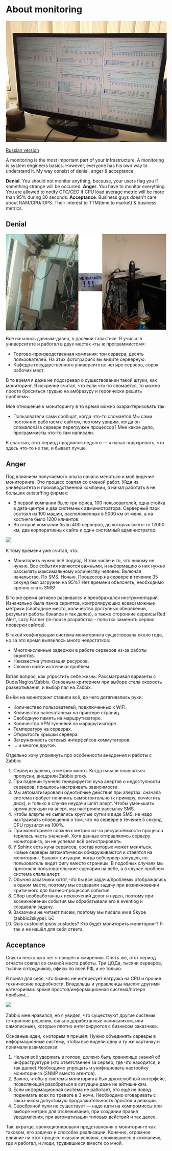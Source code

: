 # About monitoring

![intro](assets/monitoring_intro.jpeg?raw=true "intro")

[Russian version](https://habr.com/post/339330/)

A monitoring is the most important part of your infrastructure. A monitoring is system engineers basics. However, everyone has his own way to understand it. My way consist of denial. anger & acceptance. 

**Denial**. You should not monitor anything, because, your users flag you if something strange will be occurred.
**Anger**. You have to monitor everything. You are allowed to notify CTO/CEO if CPU load average metric will be more than 95% during 30 seconds. 
**Acceptance**. Business guys doesn't care about RAM/CPU/IOPS. Their interest to TTM(time to market) & business metrics.

## Denial

![Denial](assets/monitoring_denial.png?raw=true "Denial")

Всё началось давным-давно, в далёкой галактике. Я учился в университете и работал в двух местах «ты ж программистом»:
-  Торгово-производственная компания: три сервера, десять пользователей. На этих фотографиях вы видите серверную.
-  Кафедра государственного университета: четыре сервера, сорок рабочих мест. 



В то время я даже не подозревал о существовании такой штуки, как мониторинг. Я искренне считал, что если что-то сломается, то можно просто броситься грудью на амбразуру и героически решить проблемы.

Моё отношение к мониторингу в то время можно охарактеризовать так:

-  Пользователи сами сообщат, когда что-то сломается.Мы сами постоянно работаем с сайтом, поэтому увидим, когда он сломался.На сервере перегружен процессор? Мне какое дело, программисты что-то там написали.

К счастью, этот период продлился недолго — я начал подозревать, что здесь что-то не так, и бывает лучше.

## Anger
Под влиянием получаемого опыта начало меняться и моё видение мониторинга. Это процесс совпал со сменой работ. Уйдя из университета и производственной компании, я начал работать в  не больших outstaffing фирмах:

-  В первой компании было три офиса, 100 пользователей, одна стойка в дата-центре и два системных администратора. Серверный парк состоял из 100 машин, расположенных в 5000 км от меня, а на хостинге было 1200 клиентов. 
-  Во второй компании было 400 серверов, до которых всего-то 12000 км, два корпоративных сайта и один системный администратор.

![](https://habrastorage.org/webt/59/d4/ca/59d4caacb5416292915692.png)

К тому времени уже считал, что:

-  Мониторить нужно всё подряд. В том числе и то, что никому не нужно. Все события являются важными, и информацию о них нужно рассылать максимальному количеству человек. Включая начальство. По SMS. Ночью. Процессор на сервере в течение 35 секунд был загружен на 95%? Нет времени объяснять, необходимо срочно слать SMS! 

В то же время активно развивался и преображался инструментарий. Изначально была пачка скриптов, контролирующих всевозможные метрики (свободное место, количество доступных обновлений, результат работы бэкапов и так далее), а также сторонние сервисы Red Alert, Lazy Farmer (in-house разработка - попытка заменить сервис проверки сайтов). 

В такой конфигурации система мониторинга существовала около года, но за это время выявилось много недостатков:
-  Многочисленные задержки в работе серверов из-за работы скриптов.
-  Неизвестна утилизация ресурсов.
-  Сложно найти источники проблем.

Встал вопрос, как упростить себе жизнь. Рассматривал варианты с Dude/Nagios/Zabbix. Основным критерием при выборе стала скорость развертывания, и выбор пал на Zabbix.

В нём на мониторинг ставили всё, до чего дотягивались руки:
-  Количествво пользователей, подключенных к WiFi.
-  Количество напечатанных на принтере страниц.
-  Свободную память на маршрутизаторе.
-  Количество VPN туннелей на маршрутизаторе.
-  Температуру на серверах.
-  Открытость крышки сервера.
-  Загруженность сетевых интерфейсов коммутаторов.
-  … и многое другое.

Отдельно хочу упомянуть про особенности внедрения и работы с Zabbix:
1. Серверы далеко, а метрик много. Когда начали появляться пропуски, внедрили Zabbix proxy.
2. При падении туннеля генерируется куча алертов о недоступности серверов, пришлось настраивать зависимости.
3. Мы автоматизировали однотипные действия при алертах: сначала система пробует починить самостоятельно (к примеру, почистить диск), и только в случае неудачи шлёт алерт. Чтобы уменьшить время реакции на алерт,  мы настроили рассылку  SMS.
4. Чтобы алерты не сыпались круглые сутки в виде SMS, не надо настраивать оповещения о том, что на сервере в течение 5 секунд CPU грузился на 100%.
5. При мониторинге сложных метрик из-за ресурсоёмкости процесса терялась часть значений. Хотя данные отправлялись серверу мониторинга, он не успевал всё регистрировать. 
6. У Sphinx есть куча сервисов, состав которых может меняться. Новые серверы автоматически обнаруживаются и ставятся на мониторинг. Бывают ситуации, когда вебсервер запущен, но пользователь видит фигу вместо страницы. В подобных случаях мы прогоняли пользовательские сценарии на вебе, а в случае проблем система слала алерт.
7. Обычно заказчики хотят, что бы все задачи/проблемы отображались в одном месте, поэтому мы создавали задачу при возникновении критичного для бизнес-процессов события.
8. Сбор необработанных исключений долог и нуден, поэтому при возникновении события мы обрабатывали его в eventlog и создавали задачу.
9. Заказчики не читают писем, поэтому мы писали им в Skype (zabbix2skype).
![](https://habrastorage.org/webt/59/d4/cb/59d4cbe69559d546541068.png)
10. Quis custodiet ipsos custodes? Кто будет мониторить мониторинг? Я так и не нашёл для себя ответа.


## Acceptance

Спустя несколько лет я пришёл к смирению. Опять же, этот период отчасти совпал со сменой места работы. Три ЦОДа, тысячи серверов, тысячи  сотрудников, офисы по всей РФ, и не только. 

Я понял для себя, что бизнес не интересует нагрузка на CPU и прочие технические подробности. Владельцы и управленцы мыслят другими категориями: время простоя/информационная система/потеря прибыли… 

![](https://habrastorage.org/webt/59/d4/ce/59d4ce1f30b05658361586.png)

Zabbix мне нравился, но я увидел, что существуют другие системы (сторонние решения, сильно доработанные напильником, или самописные), которые плотно интегрируются с бизнесом заказчика.

Основные идеи, к которым я пришёл: Нужно объединять серверы в информационные систему, чтобы все видели одну и ту же картинку и понимали взаимосвязи.
1. Нельзя всё удержать в голове, должно быть хранилище знаний об инфраструктуре  (кто ответственен за сервер, где что находится, и так далее).Необходимо упрощать и унифициовать настройку мониторинга (SNMP вместо агентов).
2. Важно, чтобы у системы мониторинга был дружелюбный интерфейс, позволяющий разобраться в ситуации даже не айтишникам.
3. Если информационная система не работает, это ещё не повод поднимать всех по тревоге в 3 ночи. Необходимо оговаривать с заказчиком допустимую продолжительность простоя и реакции.
4. Серебряной пули не существует — надо идти на компромиссы при выборе метрик для отслеживания, при создании правил уведомления, при автоматизации типовых действий и так далее.

Так, вкратце, эволюционировали представления о мониторинге как таковом, его задачах и способах реализации. Конечно, огромное влияние на этот процесс оказали условия, сложившиеся в компаниях, где я работал, и люди, трудившиеся вместе со мной.
